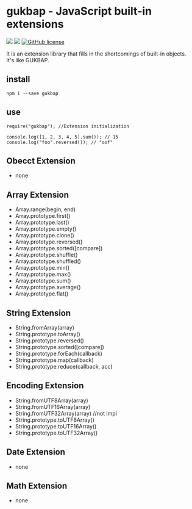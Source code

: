 # gukbap - JavaScript built-in extensions

![](https://img.shields.io/badge/language-Javascript-red) ![](https://img.shields.io/badge/version-0.2.2-brightgreen) [![GitHub license](https://img.shields.io/badge/license-MIT-blue.svg)](https://github.com/myyrakle/gukbap/blob/master/LICENSE)

It is an extension library that fills in the shortcomings of built-in objects.  
It's like GUKBAP.

## install

```
npm i --save gukbap
```

## use

```
require("gukbap"); //Extension initialization

console.log([1, 2, 3, 4, 5].sum()); // 15
console.log("foo".reversed()); // "oof"
```

## Obecct Extension

- none

## Array Extension

- Array.range(begin, end)
- Array.prototype.first()
- Array.prototype.last()
- Array.prototype.empty()
- Array.prototype.clone()
- Array.prototype.reversed()
- Array.prototype.sorted([compare])
- Array.prototype.shuffle()
- Array.prototype.shuffled()
- Array.prototype.min()
- Array.prototype.max()
- Array.prototype.sum()
- Array.prototype.average()
- Array.prototype.flat()

## String Extension

- String.fromArray(array)
- String.prototype.toArray()
- String.prototype.reversed()
- String.prototype.sorted([compare])
- String.prototype.forEach(callback)
- String.prototype.map(callback)
- String.prototype.reduce(callback, acc)

## Encoding Extension

- String.fromUTF8Array(array)
- String.fromUTF16Array(array)
- String.fromUTF32Array(array) //not impl
- String.prototype.toUTF8Array()
- String.prototype.toUTF16Array()
- String.prototype.toUTF32Array()

## Date Extension

- none

## Math Extension

- none
